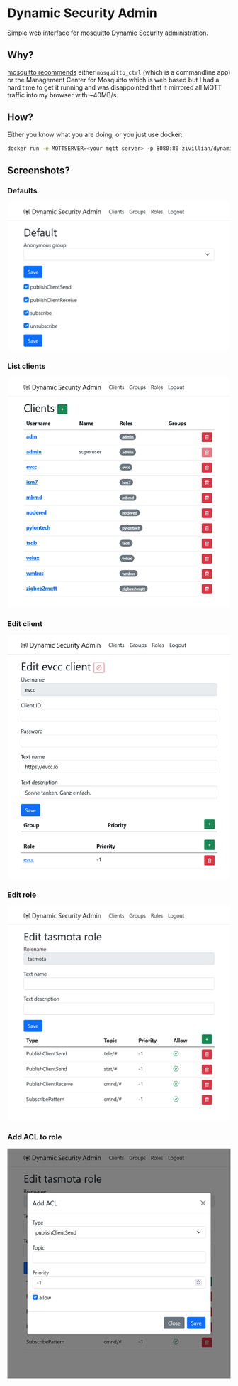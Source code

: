 # Dynamic Security Admin

Simple web interface for [mosquitto Dynamic Security](https://mosquitto.org/documentation/dynamic-security/) administration.

## Why?

[mosquitto recommends](https://mosquitto.org/documentation/dynamic-security/#usage) either `mosquitto_ctrl` (which is a commandline app) or the Management Center for Mosquitto which is web based but I had a hard time to get it running and was disappointed that it mirrored all MQTT traffic into my browser with ~40MB/s.

## How?

Either you know what you are doing, or you just use docker:
```bash
docker run -e MQTTSERVER=<your mqtt server> -p 8080:80 zivillian/dynamic-security-admin:latest 
```

## Screenshots?

### Defaults

![default group and acl](doc/default.png)

### List clients

![list of clients](doc/clients.png)

### Edit client

![edit client](doc/client.png)

### Edit role

![edit role](doc/role.png)

### Add ACL to role

![add acl](doc/add_acl.png)
